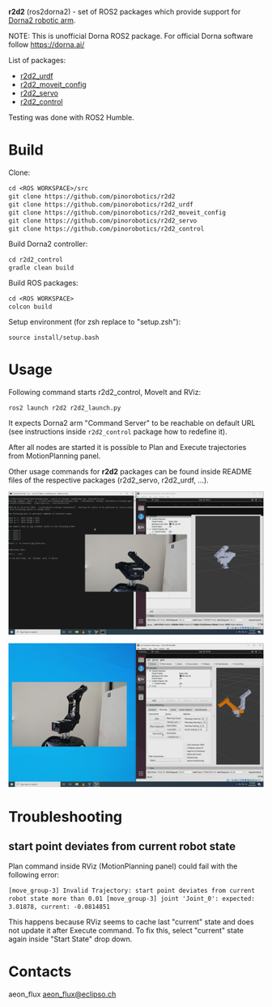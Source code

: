 **r2d2** (ros2dorna2) - set of ROS2 packages which provide support for [Dorna2 robotic arm](https://dorna.ai/).

NOTE: This is unofficial Dorna ROS2 package. For official Dorna software follow https://dorna.ai/

List of packages:

- [r2d2_urdf](https://github.com/pinorobotics/r2d2_urdf)
- [r2d2_moveit_config](https://github.com/pinorobotics/r2d2_moveit_config)
- [r2d2_servo](https://github.com/pinorobotics/r2d2_servo)
- [r2d2_control](https://github.com/pinorobotics/r2d2_control)

Testing was done with ROS2 Humble.

# Build

Clone:
```
cd <ROS WORKSPACE>/src
git clone https://github.com/pinorobotics/r2d2
git clone https://github.com/pinorobotics/r2d2_urdf
git clone https://github.com/pinorobotics/r2d2_moveit_config
git clone https://github.com/pinorobotics/r2d2_servo
git clone https://github.com/pinorobotics/r2d2_control
```

Build Dorna2 controller:
```
cd r2d2_control
gradle clean build
```

Build ROS packages:
```
cd <ROS WORKSPACE>
colcon build
```

Setup environment (for zsh replace to "setup.zsh"):
```
source install/setup.bash
```

# Usage

Following command starts r2d2_control, MoveIt and RViz:
```
ros2 launch r2d2 r2d2_launch.py
```
It expects Dorna2 arm "Command Server" to be reachable on default URL (see instructions inside `r2d2_control` package how to redefine it).

After all nodes are started it is possible to Plan and Execute trajectories from MotionPlanning panel.

Other usage commands for **r2d2** packages can be found inside README files of the respective packages (r2d2_servo, r2d2_urdf, ...).

[![Planning and executing trajectories with MoveIt MotionPlanning plugin](imgs/demo1.png)](https://vimeo.com/1079213239)

[![Servoing the Dorna robotic arm with teleops](imgs/demo2.png)](https://vimeo.com/1079214584)

# Troubleshooting

## start point deviates from current robot state

Plan command inside RViz (MotionPlanning panel) could fail with the following error:
```
[move_group-3] Invalid Trajectory: start point deviates from current robot state more than 0.01 [move_group-3] joint 'Joint_0': expected: 3.01878, current: -0.0814851  
```

This happens because RViz seems to cache last "current" state and does not update it after Execute command.
To fix this, select "current" state again inside "Start State" drop down.

# Contacts

aeon_flux <aeon_flux@eclipso.ch>
